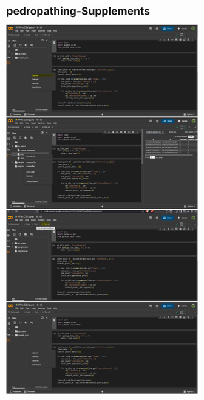 # pedropathing-Supplements

![Alt text](Docs/SC1.jpg)
![Alt text](Docs/SC2.jpg)
![Alt text](Docs/SC3.jpg)
![Alt text](Docs/SC4.jpg)


